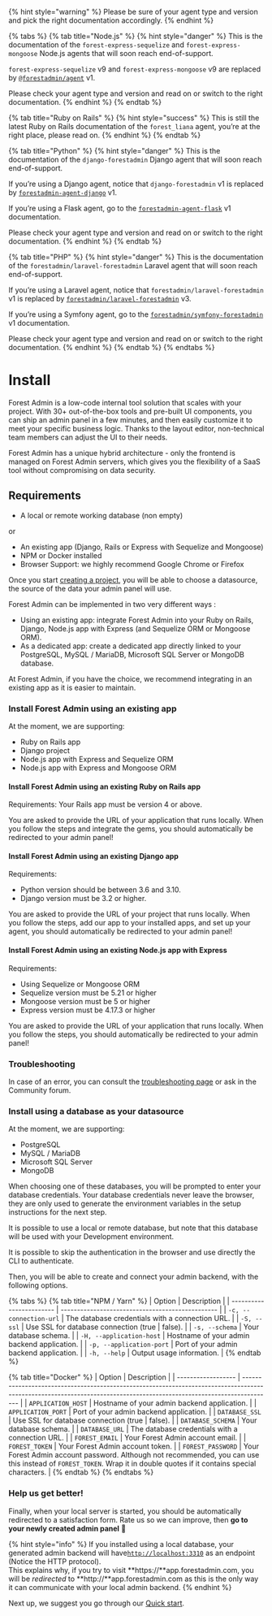 {% hint style="warning" %}
Please be sure of your agent type and version and pick the right documentation accordingly.
{% endhint %}

{% tabs %}
{% tab title="Node.js" %}
{% hint style="danger" %}
This is the documentation of the `forest-express-sequelize` and `forest-express-mongoose` Node.js agents that will soon reach end-of-support.

`forest-express-sequelize` v9 and `forest-express-mongoose` v9 are replaced by [`@forestadmin/agent`](https://docs.forestadmin.com/developer-guide-agents-nodejs/) v1.

Please check your agent type and version and read on or switch to the right documentation.
{% endhint %}
{% endtab %}

{% tab title="Ruby on Rails" %}
{% hint style="success" %}
This is still the latest Ruby on Rails documentation of the `forest_liana` agent, you’re at the right place, please read on.
{% endhint %}
{% endtab %}

{% tab title="Python" %}
{% hint style="danger" %}
This is the documentation of the `django-forestadmin` Django agent that will soon reach end-of-support.

If you’re using a Django agent, notice that `django-forestadmin` v1 is replaced by [`forestadmin-agent-django`](https://docs.forestadmin.com/developer-guide-agents-python) v1.

If you’re using a Flask agent, go to the [`forestadmin-agent-flask`](https://docs.forestadmin.com/developer-guide-agents-python) v1 documentation.

Please check your agent type and version and read on or switch to the right documentation.
{% endhint %}
{% endtab %}

{% tab title="PHP" %}
{% hint style="danger" %}
This is the documentation of the `forestadmin/laravel-forestadmin` Laravel agent that will soon reach end-of-support.

If you’re using a Laravel agent, notice that `forestadmin/laravel-forestadmin` v1 is replaced by [`forestadmin/laravel-forestadmin`](https://docs.forestadmin.com/developer-guide-agents-php) v3.

If you’re using a Symfony agent, go to the [`forestadmin/symfony-forestadmin`](https://docs.forestadmin.com/developer-guide-agents-php) v1 documentation.

Please check your agent type and version and read on or switch to the right documentation.
{% endhint %}
{% endtab %}
{% endtabs %}

# Install

Forest Admin is a low-code internal tool solution that scales with your project. With 30+ out-of-the-box tools and pre-built UI components, you can ship an admin panel in a few minutes, and then easily customize it to meet your specific business logic. Thanks to the layout editor, non-technical team members can adjust the UI to their needs.&#x20;

Forest Admin has a unique hybrid architecture - only the frontend is managed on Forest Admin servers, which gives you the flexibility of a SaaS tool without compromising on data security.

## Requirements

- A local or remote working database (non empty)&#x20;

or&#x20;

- An existing app (Django, Rails or Express with Sequelize and Mongoose)
- NPM or Docker installed
- Browser Support: we highly recommend Google Chrome or Firefox

Once you start [creating a project](https://app.forestadmin.com/new-project), you will be able to choose a datasource, the source of the data your admin panel will use.

Forest Admin can be implemented in two very different ways :&#x20;

- Using an existing app: integrate Forest Admin into your Ruby on Rails, Django, Node.js app with Express (and Sequelize ORM or Mongoose ORM).
- As a dedicated app: create a dedicated app directly linked to your PostgreSQL, MySQL / MariaDB, Microsoft SQL Server or MongoDB database.&#x20;

At Forest Admin, if you have the choice, we recommend integrating in an existing app as it is easier to maintain.

### Install Forest Admin using an existing app

At the moment, we are supporting:&#x20;

- Ruby on Rails app
- Django project
- Node.js app with Express and Sequelize ORM
- Node.js app with Express and Mongoose ORM

#### Install Forest Admin using an existing Ruby on Rails app&#x20;

Requirements: Your Rails app must be version 4 or above.

You are asked to provide the URL of your application that runs locally. When you follow the steps and integrate the gems, you should automatically be redirected to your admin panel!

#### Install Forest Admin using an existing Django app&#x20;

Requirements:&#x20;

- Python version should be between 3.6 and 3.10.
- Django version must be 3.2 or higher.

You are asked to provide the URL of your project that runs locally. When you follow the steps, add our app to your installed apps, and set up your agent, you should automatically be redirected to your admin panel!

#### Install Forest Admin using an existing Node.js app with Express &#x20;

Requirements:&#x20;

- Using Sequelize or Mongoose ORM
- Sequelize version must be 5.21 or higher
- Mongoose version must be 5 or higher
- Express version must be 4.17.3 or higher

You are asked to provide the URL of your application that runs locally. When you follow the steps, you should automatically be redirected to your admin panel!

### Troubleshooting&#x20;

In case of an error, you can consult the [troubleshooting page](troubleshooting.md) or ask in the Community forum.

### Install using a database as your datasource

At the moment, we are supporting:&#x20;

- PostgreSQL
- MySQL / MariaDB
- Microsoft SQL Server
- MongoDB&#x20;

When choosing one of these databases, you will be prompted to enter your database credentials. Your database credentials never leave the browser, they are only used to generate the environment variables in the setup instructions for the next step.

It is possible to use a local or remote database, but note that this database will be used with your Development environment.

It is possible to skip the authentication in the browser and use directly the CLI to authenticate.&#x20;

Then, you will be able to create and connect your admin backend, with the following options.

{% tabs %}
{% tab title="NPM / Yarn" %}
| Option | Description |
| ------------------------ | ------------------------------------------------ |
| `-c, --connection-url` | The database credentials with a connection URL. |
| `-S, --ssl` | Use SSL for database connection (true \| false). |
| `-s, --schema` | Your database schema. |
| `-H, --application-host` | Hostname of your admin backend application. |
| `-p, --application-port` | Port of your admin backend application. |
| `-h, --help` | Output usage information. |
{% endtab %}

{% tab title="Docker" %}
| Option | Description |
| ------------------ | --------------------------------------------------------------------------------------------------------------------------------------------------------------------- |
| `APPLICATION_HOST` | Hostname of your admin backend application. |
| `APPLICATION_PORT` | Port of your admin backend application. |
| `DATABASE_SSL` | Use SSL for database connection (true \| false). |
| `DATABASE_SCHEMA` | Your database schema. |
| `DATABASE_URL` | The database credentials with a connection URL. |
| `FOREST_EMAIL` | Your Forest Admin account email. |
| `FOREST_TOKEN` | Your Forest Admin account token. |
| `FOREST_PASSWORD` | Your Forest Admin account password. Although not recommended, you can use this instead of `FOREST_TOKEN`. Wrap it in double quotes if it contains special characters. |
{% endtab %}
{% endtabs %}

### Help us get better!

Finally, when your local server is started, you should be automatically redirected to a satisfaction form. Rate us so we can improve, then **go to your newly created admin panel** 🎉

<!-- markdown-link-check-disable -->

{% hint style="info" %}
If you installed using a local database, your generated admin backend will have[`http://localhost:3310`](http://localhost:3310/) as an endpoint (Notice the HTTP protocol).\
This explains why, if you try to visit **https://**app.forestadmin.com, you will be _redirected_ to **http://**app.forestadmin.com as this is the only way it can communicate with your local admin backend.
{% endhint %}

<!-- markdown-link-check-enable -->

Next up, we suggest you go through our [Quick start](../../getting-started/setup-guide.md).
